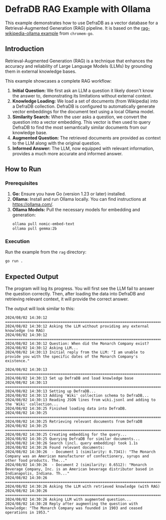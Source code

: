# DefraDB RAG Example with Ollama

This example demonstrates how to use DefraDB as a vector database for a Retrieval-Augmented Generation (RAG) pipeline. It is based on the [rag-wikipedia-ollama example](https://github.com/philippgille/chromem-go/tree/main/examples/rag-wikipedia-ollama) from `chromem-go`.

## Introduction

Retrieval-Augmented Generation (RAG) is a technique that enhances the accuracy and reliability of Large Language Models (LLMs) by grounding them in external knowledge bases.

This example showcases a complete RAG workflow:

1.  **Initial Question:** We first ask an LLM a question it likely doesn't know the answer to, demonstrating its limitations without external context.
2.  **Knowledge Loading:** We load a set of documents (from Wikipedia) into a DefraDB collection. DefraDB is configured to automatically generate vector embeddings for the document text using a local Ollama model.
3.  **Similarity Search:** When the user asks a question, we convert the question into a vector embedding. This vector is then used to query DefraDB to find the most semantically similar documents from our knowledge base.
4.  **Augmented Question:** The retrieved documents are provided as context to the LLM along with the original question.
5.  **Informed Answer:** The LLM, now equipped with relevant information, provides a much more accurate and informed answer.

## How to Run

### Prerequisites

1.  **Go:** Ensure you have Go (version 1.23 or later) installed.
2.  **Ollama:** Install and run Ollama locally. You can find instructions at https://ollama.com/.
3.  **Ollama Models:** Pull the necessary models for embedding and generation:
    ```sh
    ollama pull nomic-embed-text
    ollama pull gemma:2b
    ```

### Execution

Run the example from the `rag` directory:

```sh
go run .
```

## Expected Output

The program will log its progress. You will first see the LLM fail to answer the question correctly. Then, after loading the data into DefraDB and retrieving relevant context, it will provide the correct answer.

The output will look similar to this:

```
2024/08/02 14:30:12 ================================================================================
2024/08/02 14:30:12 Asking the LLM without providing any external knowledge (no RAG)
2024/08/02 14:30:12 ================================================================================
2024/08/02 14:30:12 Question: When did the Monarch Company exist?
2024/08/02 14:30:12 Asking LLM...
2024/08/02 14:30:13 Initial reply from the LLM: "I am unable to provide you with the specific dates of the Monarch Company's existence."

2024/08/02 14:30:13 ================================================================================
2024/08/02 14:30:13 Set up DefraDB and load knowledge base
2024/08/02 14:30:13 ================================================================================
2024/08/02 14:30:13 Setting up DefraDB...
2024/08/02 14:30:13 Adding 'Wiki' collection schema to DefraDB...
2024/08/02 14:30:13 Reading JSON lines from wiki.jsonl and adding to the 'Wiki' collection...
2024/08/02 14:30:25 Finished loading data into DefraDB.
2024/08/02 14:30:25 ================================================================================
2024/08/02 14:30:25 Retrieving relevant documents from DefraDB
2024/08/02 14:30:25 ================================================================================
2024/08/02 14:30:25 Creating embedding for the query...
2024/08/02 14:30:25 Querying DefraDB for similar documents...
2024/08/02 14:30:26 Search (incl. query embedding) took 1.1s
2024/08/02 14:30:26 Found relevant documents:
2024/08/02 14:30:26  - Document 1 (similarity: 0.7341): "The Monarch Company was an American manufacturer of confectionery, syrups and other food products. The..."
2024/08/02 14:30:26  - Document 2 (similarity: 0.6512): "Monarch Beverage Company, Inc. is an American beverage distributor based in Indianapolis, Indiana. Th..."
2024/08/02 14:30:26 ================================================================================
2024/08/02 14:30:26 Asking the LLM with retrieved knowledge (with RAG)
2024/08/02 14:30:26 ================================================================================
2024/08/02 14:30:26 Asking LLM with augmented question...
2024/08/02 14:30:28 Reply after augmenting the question with knowledge: "The Monarch Company was founded in 1903 and ceased operations in 1953."
```
